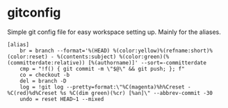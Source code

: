 # gitconfig
Simple git config file for easy workspace setting up.  Mainly for the aliases.

```
[alias]
	br = branch --format='%(HEAD) %(color:yellow)%(refname:short)%(color:reset) - %(contents:subject) %(color:green)(%(committerdate:relative)) [%(authorname)]' --sort=-committerdate
	cmp = "!f() { git commit -m \"$@\" && git push; }; f"
	co = checkout -b
	del = branch -D
	log = !git log --pretty=format:\"%C(magenta)%h%Creset -%C(red)%d%Creset %s %C(dim green)(%cr) [%an]\" --abbrev-commit -30
	undo = reset HEAD~1 --mixed
```

